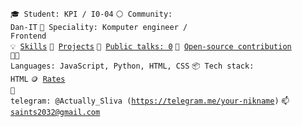 <code>🎓 Student: KPI / I0-04</code>
<code>⚪ Community: Dan-IT</code>
<code>👷 Speciality: Komputer engineer / Frontend</code><br>
<code>💡 [Skills](SKILLS.md)</code>
<code>🧻 [Projects](PROJECTS.md)</code>
<code>📢 [Public talks: 0](TALKS.md)</code>
<code>👀 [Open-source contribution](CONTRIBUTION.md)</code><br>
<code>🧑‍💻 Languages: JavaScript, Python, HTML, CSS</code>
<code>📦 Tech stack: HTML</code>
<code>🪙 [Rates](RATES.md)</code><br>
<code>💬 telegram: @Actually_Sliva (https://telegram.me/your-nikname)</code>
<code>📫 [saints2032@gmail.com](mailto:your-email)</code>
